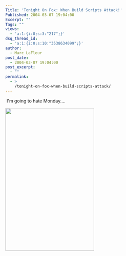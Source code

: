 ```yaml
---
Title: 'Tonight On Fox: When Build Scripts Attack!'
Published: 2004-03-07 19:04:00
Excerpt: ""
Tags: ""
views:
  - 'a:1:{i:0;s:3:"217";}'
dsq_thread_id:
  - 'a:1:{i:0;s:10:"3538634099";}'
author:
  - Marc LaFleur
post_date:
  - 2004-03-07 19:04:00
post_excerpt:
  - ""
permalink:
  - >
    /tonight-on-fox-when-build-scripts-attack/
---
```

<div>
<p>&nbsp;I'm going to hate Monday....</p>
<p><img id=_x0000_i1025 height=446 src="http://dev.genesisfour.com/images/BadBuild.jpg" width=277/></p></div>